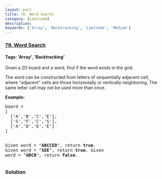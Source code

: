 ```yaml
---
layout: post
title: 79. Word Search
category: [Leetcode]
description: 
keywords: ['Array', 'Backtracking', 'Leetcode', 'Medium']
---
```

### [79. Word Search](https://leetcode.com/problems/word-search)

#### Tags: 'Array', 'Backtracking'

<div class="content__u3I1 question-content__JfgR"><div><p>Given a 2D board and a word, find if the word exists in the grid.</p>
<p>The word can be constructed from letters of sequentially adjacent cell, where "adjacent" cells are those horizontally or vertically neighboring. The same letter cell may not be used more than once.</p>
<p><strong>Example:</strong></p>
<pre>board =
[
  ['A','B','C','E'],
  ['S','F','C','S'],
  ['A','D','E','E']
]

Given word = "<strong>ABCCED</strong>", return <strong>true</strong>.
Given word = "<strong>SEE</strong>", return <strong>true</strong>.
Given word = "<strong>ABCB</strong>", return <strong>false</strong>.
</pre>
</div></div>

### Solution
